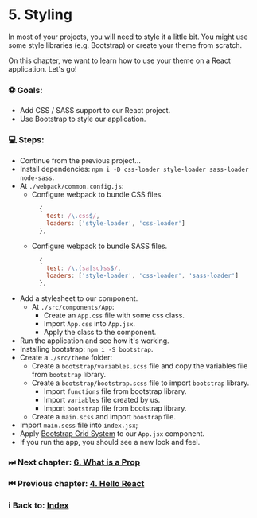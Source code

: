 # 5. Styling

In most of  your projects, you will need to style it a little bit. You might use some style libraries (e.g. Bootstrap) or create your theme from scratch. 

On this chapter, we want to learn how to use your theme on a React application. Let's go!

### ⚽️ Goals: 
  * Add CSS / SASS support to our React project. 
  * Use Bootstrap to style our application.

### 💻 Steps: 

  * Continue from the previous project...
  * Install dependencies: `npm i -D css-loader style-loader sass-loader node-sass`.
  * At `./webpack/common.config.js`:
    * Configure webpack to bundle CSS files.
      ```javascript 
        { 
          test: /\.css$/, 
          loaders: ['style-loader', 'css-loader']
        },
      ```
    * Configure webpack to bundle SASS files.
      ```javascript 
        { 
          test: /\.(sa|sc)ss$/, 
          loaders: ['style-loader', 'css-loader', 'sass-loader']
        },
      ```
  * Add a stylesheet to our component.
    * At `./src/components/App`: 
      * Create an `App.css` file with some css class.
      * Import `App.css` into `App.jsx`.
      * Apply the class to the component.
  * Run the application and see how it's working.
  * Installing bootstrap: `npm i -S bootstrap`.
  * Create a `./src/theme` folder: 
    * Create a `bootstrap/variables.scss` file and copy the variables file from  `bootstrap` library.
    * Create a `bootstrap/bootstrap.scss` file to import `bootstrap` library.
      * Import `functions` file from bootstrap library. 
      * Import `variables` file created by us.
      * Import `bootstrap` file from bootstrap library.
    * Create a `main.scss` and import `boostrap` file.  
  * Import `main.scss` file into `index.jsx`;
  * Apply [Bootstrap Grid System](https://getbootstrap.com/docs/4.1/layout/grid/) to our `App.jsx` component. 
  * If you run the app, you should see a new look and feel.

### ⏭ Next chapter: [6. What is a Prop](../6.%20What%20is%20a%20Prop/Readme.md)

### ⏮ Previous chapter: [4. Hello React](../4.%20Hello%20React/Readme.md)

### ℹ️ Back to: [Index](../README.md)
